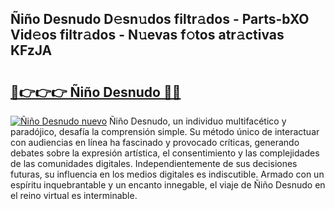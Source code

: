 ## Ñiño Desnudo D𝚎sn𝚞dos filtr𝚊dos - Parts-bXO Vid𝚎os filtr𝚊dos - N𝚞evas f𝚘tos atr𝚊ctivas KFzJA

# <h2><a href="http://mb8jg4.tromn.icu/?c=%c3%91i%c3%b1o+Desnudo">🔗👉👉👉 Ñiño Desnudo 🔗🔗</a></h2>

[![Ñiño Desnudo nuevo](https://i.imgur.com/pEAQMta.gif)](http://mb8jg4.tromn.icu/?c=%c3%91i%c3%b1o+Desnudo)
Ñiño Desnudo, un individuo multifacético y paradójico, desafía la comprensión simple. Su método único de interactuar con audiencias en línea ha fascinado y provocado críticas, generando debates sobre la expresión artística, el consentimiento y las complejidades de las comunidades digitales. Independientemente de sus decisiones futuras, su influencia en los medios digitales es indiscutible. Armado con un espíritu inquebrantable y un encanto innegable, el viaje de Ñiño Desnudo en el reino virtual es interminable.
